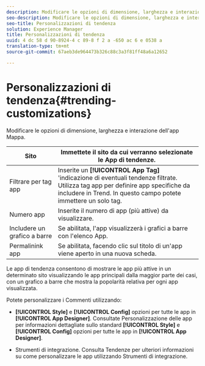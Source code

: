 ```yaml
---
description: Modificare le opzioni di dimensione, larghezza e interazione dell'app Mappa.
seo-description: Modificare le opzioni di dimensione, larghezza e interazione dell'app Mappa.
seo-title: Personalizzazioni di tendenza
solution: Experience Manager
title: Personalizzazioni di tendenza
uuid: 4 dc 58 d 90-8924-4 c 89-8 f 2 a -650 ac 6 e 0538 a
translation-type: tm+mt
source-git-commit: 67aeb3de964473b326c88c3a3f81ff48a6a12652

---
```



# Personalizzazioni di tendenza{#trending-customizations}

Modificare le opzioni di dimensione, larghezza e interazione dell&#39;app Mappa.

| Sito | Immettete il sito da cui verranno selezionate le App di tendenze. |
|---|---|
| Filtrare per tag app | Inserite un **[!UICONTROL App Tag]** &#39;indicazione di eventuali tendenze filtrate. Utilizza tag app per definire app specifiche da includere in Trend. In questo campo potete immettere un solo tag. |
| Numero app | Inserite il numero di app (più attive) da visualizzare. |
| Includere un grafico a barre | Se abilitata, l&#39;app visualizzerà i grafici a barre con l&#39;elenco App. |
| Permalinink app | Se abilitata, facendo clic sul titolo di un&#39;app viene aperto in una nuova scheda. |

Le app di tendenza consentono di mostrare le app più attive in un determinato sito visualizzando le app principali dalla maggior parte dei casi, con un grafico a barre che mostra la popolarità relativa per ogni app visualizzata.

Potete personalizzare i Commenti utilizzando:

* **[!UICONTROL Style]** e **[!UICONTROL Config]** opzioni per tutte le app in **[!UICONTROL App Designer]**. Consultate Personalizzazione delle app per informazioni dettagliate sullo standard **[!UICONTROL Style]** e **[!UICONTROL Config]** opzioni per tutte le app in **[!UICONTROL App Designer]**.

* Strumenti di integrazione. Consulta Tendenze per ulteriori informazioni su come personalizzare le app utilizzando Strumenti di integrazione.

